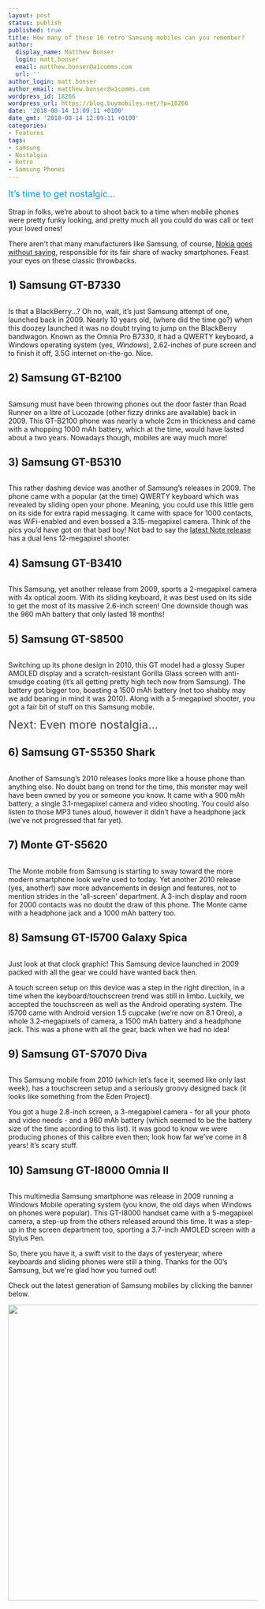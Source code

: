 ```yaml
---
layout: post
status: publish
published: true
title: How many of these 10 retro Samsung mobiles can you remember?
author:
  display_name: Matthew Bonser
  login: matt.bonser
  email: matthew.bonser@a1comms.com
  url: ''
author_login: matt.bonser
author_email: matthew.bonser@a1comms.com
wordpress_id: 18266
wordpress_url: https://blog.buymobiles.net/?p=18266
date: '2018-08-14 13:09:11 +0100'
date_gmt: '2018-08-14 12:09:11 +0100'
categories:
- Features
tags:
- samsung
- Nostalgia
- Retro
- Samsung Phones
---
```

<p><span class="postStandFirst" style="color: #0896d5; line-height: 26px; font-size: 18px;">It&rsquo;s time to get nostalgic&hellip;</span></p>
<p>Strap in folks, we&rsquo;re about to shoot back to a time when mobile phones were pretty funky looking, and pretty much all you could do was call or text your loved ones!</p>
<p>There aren't that many manufacturers like Samsung, of course, <a href="https://blog.buymobiles.net/features/10-nokia-mobile-phones-you-cant-believe-existed" target="_blank" rel="noopener noreferrer">Nokia goes without saying</a>, responsible for its fair share of wacky smartphones. Feast your eyes on these classic throwbacks.</p>
<h2>1) Samsung GT-B7330</h2>
<p><img class="aligncenter size-full wp-image-18268" src="https://lh3.googleusercontent.com/-CurOOesUtO4wf9A-a_S-D6IpwzgxGPFDxiaL7v8DR1teUPC6x0-NvrtxrAhKd89zxmMJvGnaA2WKsnx9T21fhIr=s0" alt="" /></p>
<p>Is that a BlackBerry...? Oh no, wait, it&rsquo;s just Samsung attempt of one, launched back in 2009. Nearly 10 years old, (where did the time go?) when this doozey launched it was no doubt trying to jump on the BlackBerry bandwagon. Known as the Omnia Pro B7330, it had a QWERTY keyboard, a Windows operating system (yes, <em>Windows</em>), 2.62-inches of pure screen and to finish it off, 3.5G internet on-the-go. Nice.</p>
<h2>2) Samsung GT-B2100</h2>
<p><img class="aligncenter size-full wp-image-18274" src="https://lh3.googleusercontent.com/KimBtVpP0Rvb0zWqvq1_G7pQs-m5WUKtV0mfhiHQfYOrd-L0HakWaRWalNX2Z9C6hBKgLo_gEbRAfA4c1gMJY50=s0" alt="" /></p>
<p>Samsung must have been throwing phones out the door faster than Road Runner on a litre of Lucozade (other fizzy drinks are available) back in 2009. This GT-B2100 phone was nearly a whole 2cm in thickness and came with a whopping 1000 mAh battery, which at the time, would have lasted about a two years. Nowadays though, mobiles are way much more!</p>
<h2>3) Samsung GT-B5310</h2>
<p><img class="aligncenter size-full wp-image-18261" src="https://lh3.googleusercontent.com/UEiKxjg9_HhAo-jZ0SH-BbGb5f6VkFByp1e0mH3fxBalURHUP0E7QPHQuq7z5uX8fVW5AGTCOj1MkaG1IFLh5-0=s0" alt="" /></p>
<p>This rather dashing device was another of Samsung&rsquo;s releases in 2009. The phone came with a popular (at the time) QWERTY keyboard which was revealed by sliding open your phone. Meaning, you could use this little gem on its side for extra rapid messaging. It came with space for 1000 contacts, was WiFi-enabled and even bossed a 3.15-megapixel camera. Think of the pics you&rsquo;d have got on that bad boy! Not bad to say the <a href="https://blog.buymobiles.net/features/everything-you-need-to-know-about-the-new-samsung-galaxy-note-9" target="_blank" rel="noopener noreferrer">latest Note release</a> has a dual lens 12-megapixel shooter.</p>
<h2>4) Samsung GT-B3410</h2>
<p><img class="aligncenter size-full wp-image-18260" src="https://lh3.googleusercontent.com/Z7xV6yHnz-DisH-SnFVXTwp-loiGhUTW1lvoLFHeO-OKr5HKO_4C900Y5IacKJ6KnTWn6aDE64WUHd4E9KgL2xA=s0" alt="" /></p>
<p>This Samsung, yet another release from 2009, sports a 2-megapixel camera with 4x optical zoom. With its sliding keyboard, it was best used on its side to get the most of its massive 2.6-inch screen! One downside though was the 960 mAh battery that only lasted 18 months!</p>
<h2>5) Samsung GT-S8500</h2>
<p><img class="aligncenter size-full wp-image-18264" src="https://lh3.googleusercontent.com/mhgx3pz4hXNJ5_0eZJ6vSOsbxUaLNRUmqnjZiJaOzsWXsjT4xTGqZn-4tyMPiGkw3afOV3Wi9xz8GMuZ4f5BScM=s0" alt="" /></p>
<p>Switching up its phone design in 2010, this GT model had a glossy Super AMOLED display and a scratch-resistant Gorilla Glass screen with anti-smudge coating (it&rsquo;s all getting pretty high tech now from Samsung). The battery got bigger too, boasting a 1500 mAh battery (not too shabby may we add bearing in mind it was 2010). Along with a 5-megapixel shooter, you got a fair bit of stuff on this Samsung mobile.</p>
<p><span class="" style="font-size: 23px; color: #444444;">Next: Even more nostalgia...&nbsp;</span></p>
<p><!--nextpage--></p>
<h2>6) Samsung GT-S5350 Shark</h2>
<p><img class="aligncenter size-full wp-image-18262" src="https://lh3.googleusercontent.com/W0dYKVYDgMDHs9lJBCQQCXONfLasHJxIYlBZUKK2t8003ExHXGalLNWWffxt2SCxHt7lC2PXYfCU6ek9EOaC4Nu4TQ=s0" alt="" /></p>
<p>Another of Samsung&rsquo;s 2010 releases looks more like a house phone than anything else. No doubt bang on trend for the time, this monster may well have been owned by you or someone you know. It came with a 900 mAh battery, a single 3.1-megapixel camera and video shooting. You could also listen to those MP3 tunes aloud, however it didn&rsquo;t have a headphone jack (we&rsquo;ve not progressed that far yet).</p>
<h2>7) Monte GT-S5620</h2>
<p><img class="aligncenter size-full wp-image-18265" src="https://lh3.googleusercontent.com/3rvv35LGe9NKSbYMaHLO2cCPkgaeEywkZ3q58HrW6L7Q4VvzahrWgfmFC2O2shZJQUOxTF1WaZ1jtaUFz82Lsx0ZDQ=s0" alt="" /></p>
<p>The Monte mobile from Samsung is starting to sway toward the more modern smartphone look we&rsquo;re used to today. Yet another 2010 release (yes, another!) saw more advancements in design and features, not to mention strides in the 'all-screen' department. A 3-inch display and room for 2000 contacts was no doubt the draw of this phone. The Monte came with a headphone jack and a 1000 mAh battery too.</p>
<h2>8) Samsung GT-I5700 Galaxy Spica</h2>
<p><img class="aligncenter size-full wp-image-18272" src="https://lh3.googleusercontent.com/F3LIrKcAhZbh49trDpSQCF7Af3rNf6y8-S39IcqWGn4U8z7nsU8kg6gNTBYziT5UaV5b2KYbEY9ZAeEAJnb1J80=s0" alt="" /></p>
<p>Just look at that clock graphic! This Samsung device launched in 2009 packed with all the gear we could have wanted back then.</p>
<p>A touch screen setup on this device was a step in the right direction, in a time when the keyboard/touchscreen trend was still in limbo. Luckily, we accepted the touchscreen as well as the Android operating system. The I5700 came with Android version 1.5 cupcake (we&rsquo;re now on 8.1 Oreo), a whole 3.2-megapixels of camera, a 1500 mAh battery and a headphone jack. This was a phone with all the gear, back when we had no idea!</p>
<h2>9) Samsung GT-S7070 Diva</h2>
<p><img class="aligncenter size-full wp-image-18263" src="https://lh3.googleusercontent.com/Jubew1D2AnkxljANcoYq9xh6RSF5vBZFtV8KvyCevu4QPpEHSENxUJgdxVscOgbduA9SmxbDMrH3ADrr-LVa8iU=s0" alt="" /></p>
<p>This Samsung mobile from 2010 (which let&rsquo;s face it, seemed like only last week), has a touchscreen setup and a seriously groovy designed back (it looks like something from the Eden Project).</p>
<p>You got a huge 2.8-inch screen, a 3-megapixel camera - for all your photo and video needs - and a 960 mAh battery (which seemed to be the battery size of the time according to this list). It was good to know we were producing phones of this calibre even then; look how far we&rsquo;ve come in 8 years! It&rsquo;s scary stuff.</p>
<h2>10) Samsung GT-I8000 Omnia II</h2>
<p><img class="aligncenter size-full wp-image-18258" src="https://lh3.googleusercontent.com/gu3xbUXd3ZYkJGPPpUtwtNap6yjvJdCAqu_yrXymkJp_MlXFTJ7tq83btlRqNcr9x_Xk-0fsklkTJD8IExlB2Uo_=s0" alt="" /></p>
<p>This multimedia Samsung smartphone was release in 2009 running a Windows Mobile operating system (you know, the old days when Windows on phones were popular). This GT-I8000 handset came with a 5-megapixel camera, a step-up from the others released around this time. It was a step-up in the screen department too, sporting a 3.7-inch AMOLED screen with a Stylus Pen.</p>
<p>So, there you have it, a swift visit to the days of yesteryear, where keyboards and sliding phones were still a thing. Thanks for the 00&rsquo;s Samsung, but we're glad how you turned out!</p>
<p>Check out the latest generation of Samsung mobiles by clicking the banner below.</p>
<p><img class="aligncenter wp-image-16769 size-full" src="https://lh3.googleusercontent.com/Wyaj1qxneBP10ufsYv_KY74vo6YKd9oT5XoLxXeONSjuNvip24Q4Fjxdl3HmtT6bKV-MweIZIKoqQBK9v1xkh4Ui=s0" alt="" width="600" height="600" /></p>
